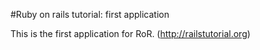 #Ruby on rails tutorial: first application

This is the first application for RoR.  (http://railstutorial.org)